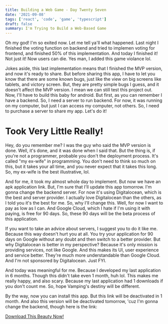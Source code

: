 ```yaml
---
title: Building a Web Game - Day Twenty Seven
date: '2021-09-08'
tags: ['react', 'code', 'game', 'typescript']
draft: false
summary: I'm Trying to Build a Web-Based Game
---
```


Oh my god! I'm so exited now. Let me tell ya'll what happened. Last night I finished the voting function on backend and tried to implemen voting for frontend, and finished 50% of this implementation. And today I finished it! Not just it! Now users can die. Yes man, I added this game violance lol.

Jokes aside, this last implementation means that I finished the MVP version, and now it's ready to share. But before sharing this app, I have to let you know that there are some known bugs, just like the view on big screens like tablets, and victory screen. But, they are pretty simple bugs I guess, and it doesn't affect the MVP version. I mean we can still test this project out. Now, I'll have to build this baby for android. But first, as you can remember I have a backend. So, I need a server to run backend. For now, it was running on my computer, but just I can access my computer, not others. So, I need to purchase a server to share my app. Let's do it!

# Took Very Little Really!

Hey, do you remember me? I was the guy who said the MVP version is done. Well, it's done, and it was done when I said that. But the thing is, if you're not a programmer, probable you don't the deployment process. It's called "my ex-wife" in programming. You don't need to think so much on this, but it takes your all time, and you never expect that it takes this long. So, my ex-wife is the best illustrative, lol.

And for me, it took my almost whole day to implement. But now we have an apk application link. But, I'm sure that I'll update this app tomorrow. I'm gonna change the backend server. For now it's using Digitalocean, which is the best and server provider. I actually love Digitalocean than the others, as I told you it's the best for me. So, why I'll change this. Well, for now I want to pay as low as I can. And Google Cloud, which I hate if I'm using it with paying, is free for 90 days. So, these 90 days will be the beta process of this application.

If you want to take an advice about servers, I suggest you to do it like me. Because this way doesn't hurt you at all. You try your application for 90 days on Google without any doubt and then switch to a better provider. But why Digitalocean is better in my perspective? Because it's only mission is providing services, not like Google. And this makes its UI, user experience and service better. They're much more understandable than Google Cloud. And I'm not sponsored by Digitalocean. Just FYI.

And today was meaningful for me. Because I developed my last application in 6 months. Though this didn't take even 1 month, huh lol. This makes me really happy, and also scary. Because my last application had 1 downloads if you don't count me. So, hope Vamping's destiny will be different.

By the way, now you can install this app. But this link will be deactivated in 1 month. And also this version will be deactivated tomorrow, 'cuz I'm gonna change the backend, though here is the link:

[Download This Beauty Now!](https://exp-shell-app-assets.s3.us-west-1.amazonaws.com/android/%40cagatayxx/Vamping-7cc43b429b004046906025146b0c5293-signed.apk)